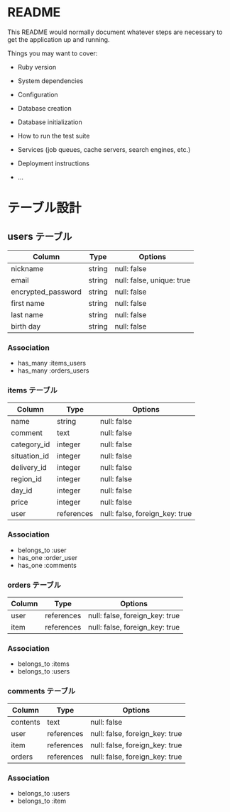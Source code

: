 # README

This README would normally document whatever steps are necessary to get the
application up and running.

Things you may want to cover:

* Ruby version

* System dependencies

* Configuration

* Database creation

* Database initialization

* How to run the test suite

* Services (job queues, cache servers, search engines, etc.)

* Deployment instructions

* ...

# テーブル設計

## users テーブル

| Column             | Type   | Options     |
| ------------------ | ------ | ----------- |
| nickname           | string | null: false |
| email              | string | null: false, unique: true |
| encrypted_password | string | null: false |
| first name         | string | null: false |
| last name          | string | null: false |
| birth day          | string | null: false | 

### Association

- has_many :items_users
- has_many :orders_users

### items テーブル
| Column             | Type   | Options     |
| ------------------ | ------ | ----------- |
| name               | string | null: false |
| comment            | text   | null: false |
| category_id        | integer| null: false |
| situation_id       | integer| null: false |
| delivery_id        | integer| null: false |
| region_id          | integer| null: false |
| day_id             | integer| null: false |
| price              | integer| null: false |
| user               | references | null: false, foreign_key: true |

### Association

- belongs_to :user
- has_one :order_user
- has_one :comments

### orders テーブル
| Column             | Type   | Options     |
| ------------------ | ------ | ----------- |
| user               | references | null: false, foreign_key: true |
| item               | references | null: false, foreign_key: true |

### Association

- belongs_to :items
- belongs_to :users

### comments テーブル
| Column             | Type       | Options                        |
| ------------------ | ---------- | ------------------------------ |
| contents           | text       | null: false                    |
| user               | references | null: false, foreign_key: true |
| item               | references | null: false, foreign_key: true |
| orders             | references | null: false, foreign_key: true |

### Association
- belongs_to :users
- belongs_to :item
